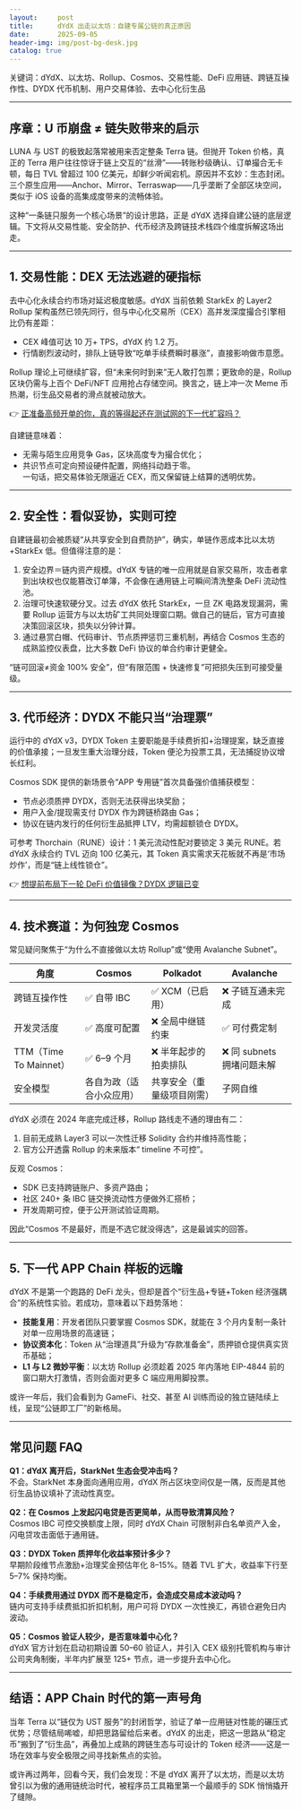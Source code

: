 ```yaml
---
layout:     post
title:      dYdX 出走以太坊：自建专属公链的真正原因
date:       2025-09-05
header-img: img/post-bg-desk.jpg
catalog: true
---
```


关键词：dYdX、以太坊、Rollup、Cosmos、交易性能、DeFi 应用链、跨链互操作性、DYDX 代币机制、用户交易体验、去中心化衍生品

---

## 序章：U 币崩盘 ≠ 链失败带来的启示
LUNA 与 UST 的极致起落常被用来否定整条 Terra 链。但抛开 Token 价格，真正的 Terra 用户往往惊讶于链上交互的“丝滑”——转账秒级确认、订单撮合无卡顿，每日 TVL 曾超过 100 亿美元，却鲜少听闻宕机。原因并不玄妙：生态封闭。三个原生应用——Anchor、Mirror、Terraswap——几乎垄断了全部区块空间，类似于 iOS 设备的高集成度带来的流畅体验。  

这种“一条链只服务一个核心场景”的设计思路，正是 dYdX 选择自建公链的底层逻辑。下文将从交易性能、安全防护、代币经济及跨链技术栈四个维度拆解这场出走。

---

## 1. 交易性能：DEX 无法逃避的硬指标
去中心化永续合约市场对延迟极度敏感。dYdX 当前依赖 StarkEx 的 Layer2 Rollup 架构虽然已领先同行，但与中心化交易所（CEX）高并发深度撮合引擎相比仍有差距：  

- CEX 峰值可达 10 万+ TPS，dYdX 约 1.2 万。  
- 行情剧烈波动时，排队上链导致“吃单手续费瞬时暴涨”，直接影响做市意愿。  

Rollup 理论上可继续扩容，但“未来何时到来”无人敢打包票；更致命的是，Rollup 区块仍需与上百个 DeFi/NFT 应用抢占存储空间。换言之，链上冲一次 Meme 币热潮，衍生品交易者的滑点就被动放大。  

👉 [正准备高频开单的你，真的等得起还在测试网的下一代扩容吗？](https://okxdog.com/)

自建链意味着：  
- 无需与陌生应用竞争 Gas，区块高度专为撮合优化；  
- 共识节点可定向预设硬件配置，网络抖动趋于零。  
一句话，把交易体验无限逼近 CEX，而又保留链上结算的透明优势。

---

## 2. 安全性：看似妥协，实则可控
自建链最初会被质疑“从共享安全到自费防护”，确实，单链作恶成本比以太坊+StarkEx 低。但值得注意的是：  
1. 安全边界＝链内资产规模。dYdX 专链的唯一应用就是自家交易所，攻击者拿到出块权也仅能篡改订单簿，不会像在通用链上可瞬间清洗整条 DeFi 流动性池。  
2. 治理可快速软硬分叉。过去 dYdX 依托 StarkEx，一旦 ZK 电路发现漏洞，需要 Rollup 运营方与以太坊矿工共同处理窗口期。做自己的链后，官方可直接决策回滚区块，损失以分钟计算。  
3. 通过悬赏白帽、代码审计、节点质押惩罚三重机制，再结合 Cosmos 生态的成熟监控仪表盘，比大多数 DeFi 协议的单合约审计更健全。  

“链可回滚≠资金 100% 安全”，但“有限范围 + 快速修复”可把损失压到可接受量级。

---

## 3. 代币经济：DYDX 不能只当“治理票”
运行中的 dYdX v3，DYDX Token 主要职能是手续费折扣+治理提案，缺乏直接的价值承接；一旦发生重大治理分歧，Token 便沦为投票工具，无法捕捉协议增长红利。  

Cosmos SDK 提供的新场景令“APP 专用链”首次具备强价值捕获模型：  
- 节点必须质押 DYDX，否则无法获得出块奖励；  
- 用户入金/提现需支付 DYDX 作为跨链桥路由 Gas；  
- 协议在链内发行的任何衍生品抵押 LTV，均需超额锁仓 DYDX。  

可参考 Thorchain（RUNE）设计：1 美元流动性配对要锁定 3 美元 RUNE。若 dYdX 永续合约 TVL 迈向 100 亿美元，其 Token 真实需求天花板就不再是‘市场炒作’，而是“链上线性锁仓”。  

👉 [想提前布局下一轮 DeFi 价值镜像？DYDX 逻辑已变](https://okxdog.com/)

---

## 4. 技术赛道：为何独宠 Cosmos
常见疑问聚焦于“为什么不直接做以太坊 Rollup”或“使用 Avalanche Subnet”。

| 角度 | Cosmos | Polkadot | Avalanche |
|------|--------|----------|-----------|
| 跨链互操作性 | ✅ 自带 IBC | ✅ XCM（已启用） | ❌ 子链互通未完成 |
| 开发灵活度 | ✅ 高度可配置 | ❌ 全局中继链约束 | ✅ 可付费定制 |
| TTM（Time To Mainnet） | ✅ 6–9 个月 | ❌ 半年起步的拍卖排队 | ❌ 同 subnets 拥堵问题未解 |
| 安全模型 | 各自为政（适合小众应用） | 共享安全（重量级项目刚需） | 子网自维 |

dYdX 必须在 2024 年底完成迁移，Rollup 路线走不通的理由有二：  
1. 目前无成熟 Layer3 可以一次性迁移 Solidity 合约并维持高性能；  
2. 官方公开透露 Rollup 的未来版本“ timeline 不可控”。  

反观 Cosmos：  
- SDK 已支持跨链账户、多资产路由；  
- 社区 240+ 条 IBC 链交换流动性方便做外汇搭桥；  
- 开发周期可控，便于公开测试验证周期。  

因此“Cosmos 不是最好，而是不选它就没得选”，这是最诚实的回答。

---

## 5. 下一代 APP Chain 样板的远瞻
dYdX 不是第一个跑路的 DeFi 龙头，但却是首个“衍生品+专链+Token 经济强耦合”的系统性实验。若成功，意味着以下趋势落地：  
- **技能复用**：开发者团队只要掌握 Cosmos SDK，就能在 3 个月内复制一条针对单一应用场景的高速链；  
- **协议资本化**：Token 从“治理道具”升级为“存款准备金”，质押锁仓提供真实货币基础；  
- **L1 与 L2 微妙平衡**：以太坊 Rollup 必须趁着 2025 年内落地 EIP-4844 前的窗口期大打激情，否则会面对更多 C 端应用用脚投票。  

或许一年后，我们会看到为 GameFi、社交、甚至 AI 训练而设的独立链陆续上线，呈现“公链即工厂”的新格局。

---

## 常见问题 FAQ

**Q1：dYdX 离开后，StarkNet 生态会受冲击吗？**  
不会。StarkNet 本身面向通用应用，dYdX 所占区块空间仅是一隅，反而是其他衍生品协议填补了流动性真空。

**Q2：在 Cosmos 上发起闪电贷是否更简单，从而导致清算风险？**  
Cosmos IBC 可控交换额度上限，同时 dYdX Chain 可限制非白名单资产入金，闪电贷攻击面低于通用链。

**Q3：DYDX Token 质押年化收益率预计多少？**  
早期阶段维节点激励+治理奖金预估年化 8–15%。随着 TVL 扩大，收益率下行至 5–7% 保持均衡。

**Q4：手续费用通过 DYDX 而不是稳定币，会造成交易成本波动吗？**  
链内可支持手续费抵扣折扣机制，用户可将 DYDX 一次性换汇，再锁仓避免日内波动。

**Q5：Cosmos 验证人较少，是否意味着中心化？**  
dYdX 官方计划在启动初期设置 50–60 验证人，并引入 CEX 级别托管机构与审计公司夹角制衡，半年内扩展至 125+ 节点，进一步提升去中心化。

---

## 结语：APP Chain 时代的第一声号角
当年 Terra 以“链仅为 UST 服务”的封闭哲学，验证了单一应用链对性能的碾压式优势；尽管结局唏嘘，却把思路留给后来者。dYdX 的出走，把这一思路从“稳定币”搬到了“衍生品”，再叠加上成熟的跨链生态与可设计的 Token 经济——这是一场在效率与安全极限之间寻找新焦点的实验。  

或许再过两年，回看今天，我们会发现：不是 dYdX 离开了以太坊，而是以太坊曾引以为傲的通用链统治时代，被程序员工具箱里第一个最顺手的 SDK 悄悄撬开了缝隙。